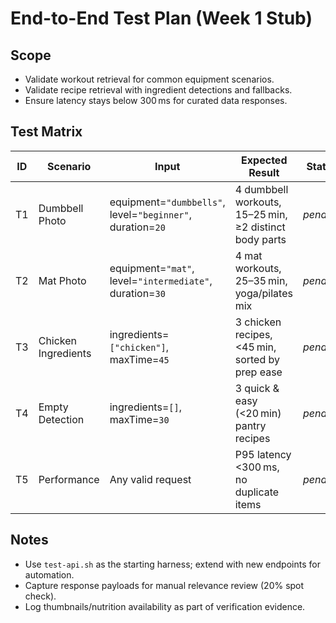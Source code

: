 # End-to-End Test Plan (Week 1 Stub)

## Scope
- Validate workout retrieval for common equipment scenarios.
- Validate recipe retrieval with ingredient detections and fallbacks.
- Ensure latency stays below 300 ms for curated data responses.

## Test Matrix
| ID | Scenario | Input | Expected Result | Status |
|----|----------|-------|-----------------|--------|
| T1 | Dumbbell Photo | equipment=`"dumbbells"`, level=`"beginner"`, duration=`20` | 4 dumbbell workouts, 15–25 min, ≥2 distinct body parts | _pending_ |
| T2 | Mat Photo | equipment=`"mat"`, level=`"intermediate"`, duration=`30` | 4 mat workouts, 25–35 min, yoga/pilates mix | _pending_ |
| T3 | Chicken Ingredients | ingredients=`["chicken"]`, maxTime=`45` | 3 chicken recipes, <45 min, sorted by prep ease | _pending_ |
| T4 | Empty Detection | ingredients=`[]`, maxTime=`30` | 3 quick & easy (<20 min) pantry recipes | _pending_ |
| T5 | Performance | Any valid request | P95 latency <300 ms, no duplicate items | _pending_ |

## Notes
- Use `test-api.sh` as the starting harness; extend with new endpoints for automation.
- Capture response payloads for manual relevance review (20% spot check).
- Log thumbnails/nutrition availability as part of verification evidence.
